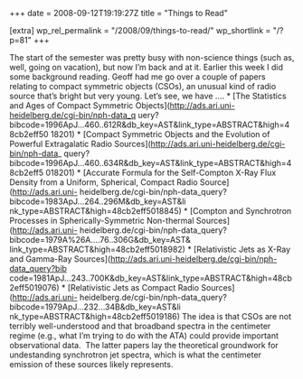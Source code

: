 +++
date = 2008-09-12T19:19:27Z
title = "Things to Read"

[extra]
wp_rel_permalink = "/2008/09/things-to-read/"
wp_shortlink = "/?p=81"
+++

The start of the semester was pretty busy with non-science things (such as,
well, going on vacation), but now I’m back and at it.  Earlier this week I did
some background reading. Geoff had me go over a couple of papers relating to
compact symmetric objects (CSOs), an unusual kind of radio source that’s
bright but very young. Let’s see, we have ….  *   [The Statistics and Ages of
Compact Symmetric Objects](http://ads.ari.uni-heidelberg.de/cgi-bin/nph-data_q
uery?bibcode=1996ApJ...460..612R&db_key=AST&link_type=ABSTRACT&high=48cb2eff50
18201) *   [Compact Symmetric Objects and the Evolution of Powerful
Extragalatic Radio Sources](http://ads.ari.uni-heidelberg.de/cgi-bin/nph-data_
query?bibcode=1996ApJ...460..634R&db_key=AST&link_type=ABSTRACT&high=48cb2eff5
018201) *   [Accurate Formula for the Self-Compton X-Ray Flux Density from a
Uniform, Spherical, Compact Radio Source](http://ads.ari.uni-
heidelberg.de/cgi-bin/nph-data_query?bibcode=1983ApJ...264..296M&db_key=AST&li
nk_type=ABSTRACT&high=48cb2eff5018845) *   [Compton and Synchrotron Processes
in Spherically-Symmetric Non-thermal Sources](http://ads.ari.uni-
heidelberg.de/cgi-bin/nph-data_query?bibcode=1979A%26A....76..306G&db_key=AST&
link_type=ABSTRACT&high=48cb2eff5018982) *   [Relativistic Jets as X-Ray and
Gamma-Ray Sources](http://ads.ari.uni-heidelberg.de/cgi-bin/nph-data_query?bib
code=1981ApJ...243..700K&db_key=AST&link_type=ABSTRACT&high=48cb2eff5019076) *
[Relativistic Jets as Compact Radio Sources](http://ads.ari.uni-
heidelberg.de/cgi-bin/nph-data_query?bibcode=1979ApJ...232...34B&db_key=AST&li
nk_type=ABSTRACT&high=48cb2eff5019186)  The idea is that CSOs are not terribly
well-understood and that broadband spectra in the centimeter regime (e.g.,
what I’m trying to do with the ATA) could provide important observational
data.  The latter papers lay the theoretical groundwork for undestanding
synchrotron jet spectra, which is what the centimeter emission of these
sources likely represents.
